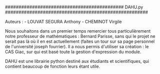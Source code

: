 ############################################ DAHU.py #####################################################

Auteurs : 
    - LOUVAT SEGURA Anthony
    - CHEMINOT Virgile

Nous souhaitons dans un premier temps remercier tous particulièrement notre professeur de mathématiques : Bernard Parisse, sans qui le projet ne serait pas là où il en est actuellement (faites un tour sur sa page personnel de l'université joseph fourrier).
Il a nous permis d'utiliser sa création : le CAS Giac, sur qui est basé toute la gestion d'expression du module.

DAHU est une librairie python destiné aux étudiants et scientifiques, qui contient beaucoup de fonction leurs étant utile.